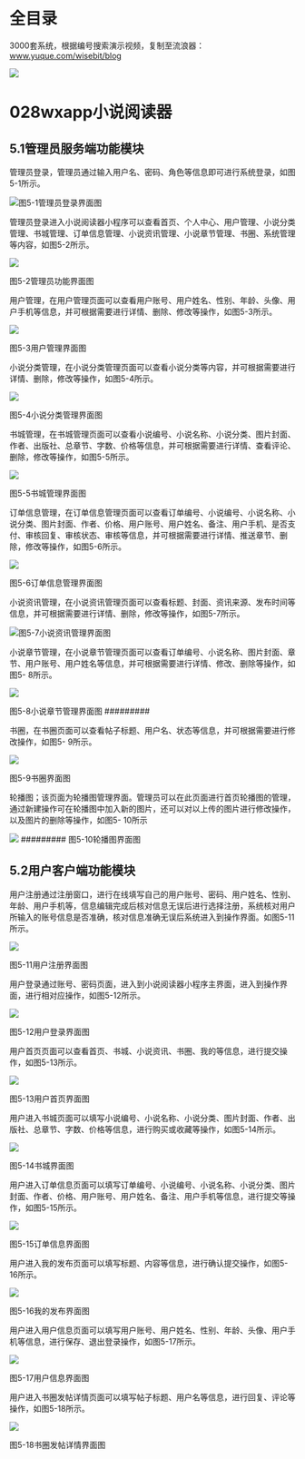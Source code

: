 # 全目录

3000套系统，根据编号搜索演示视频，复制至流浪器：www.yuque.com/wisebit/blog


![](https://bitwise.oss-cn-heyuan.aliyuncs.com/2024/11/06/qq_wechat.png)
# 028wxapp小说阅读器

## **5.1管理员服务端功能模块**

管理员登录，管理员通过输入用户名、密码、角色等信息即可进行系统登录，如图5-1所示。

![](/md/blog.011.png)图5-1管理员登录界面图

管理员登录进入小说阅读器小程序可以查看首页、个人中心、用户管理、小说分类管理、书城管理、订单信息管理、小说资讯管理、小说章节管理、书圈、系统管理等内容，如图5-2所示。

![](/md/blog.012.png)

图5-2管理员功能界面图

用户管理，在用户管理页面可以查看用户账号、用户姓名、性别、年龄、头像、用户手机等信息，并可根据需要进行详情、删除、修改等操作，如图5-3所示。

![](/md/blog.013.png)

图5-3用户管理界面图

小说分类管理，在小说分类管理页面可以查看小说分类等内容，并可根据需要进行详情、删除，修改等操作，如图5-4所示。

![](/md/blog.014.png)

图5-4小说分类管理界面图

书城管理，在书城管理页面可以查看小说编号、小说名称、小说分类、图片封面、作者、出版社、总章节、字数、价格等信息，并可根据需要进行详情、查看评论、删除，修改等操作，如图5-5所示。

![](/md/blog.015.png)

图5-5书城管理界面图





订单信息管理，在订单信息管理页面可以查看订单编号、小说编号、小说名称、小说分类、图片封面、作者、价格、用户账号、用户姓名、备注、用户手机、是否支付、审核回复、审核状态、审核等信息，并可根据需要进行详情、推送章节、删除，修改等操作，如图5-6所示。

![](/md/blog.016.png)

图5-6订单信息管理界面图


小说资讯管理，在小说资讯管理页面可以查看标题、封面、资讯来源、发布时间等信息，并可根据需要进行详情、删除，修改等操作，如图5-7所示。

![](/md/blog.017.png)图5-7小说资讯管理界面图

小说章节管理，在小说章节管理页面可以查看订单编号、小说名称、图片封面、章节、用户账号、用户姓名等信息，并可根据需要进行详情、修改、删除等操作，如图5- 8所示。

![](/md/blog.018.png)

图5-8小说章节管理界面图
#########

书圈，在书圈页面可以查看帖子标题、用户名、状态等信息，并可根据需要进行修改操作，如图5- 9所示。

![](/md/blog.019.png)

图5-9书圈界面图


轮播图；该页面为轮播图管理界面。管理员可以在此页面进行首页轮播图的管理，通过新建操作可在轮播图中加入新的图片，还可以对以上传的图片进行修改操作，以及图片的删除等操作，如图5- 10所示


![](/md/blog.020.png)
######### 图5-10轮播图界面图
##
##
##
##
##
##
## 5.2用户客户端功能模块
用户注册通过注册窗口，进行在线填写自己的用户账号、密码、用户姓名、性别、年龄、用户手机等，信息编辑完成后核对信息无误后进行选择注册，系统核对用户所输入的账号信息是否准确，核对信息准确无误后系统进入到操作界面。如图5-11所示。

![](/md/blog.021.png)

图5-11用户注册界面图

用户登录通过账号、密码页面，进入到小说阅读器小程序主界面，进入到操作界面，进行相对应操作，如图5-12所示。

![](/md/blog.022.png)

图5-12用户登录界面图

用户首页页面可以查看首页、书城、小说资讯、书圈、我的等信息，进行提交操作，如图5-13所示。

![](/md/blog.023.png)

图5-13用户首页界面图

用户进入书城页面可以填写小说编号、小说名称、小说分类、图片封面、作者、出版社、总章节、字数、价格等信息，进行购买或收藏等操作，如图5-14所示。

![](/md/blog.024.png)

图5-14书城界面图

用户进入订单信息页面可以填写订单编号、小说编号、小说名称、小说分类、图片封面、作者、价格、用户账号、用户姓名、备注、用户手机等信息，进行提交等操作，如图5-15所示。

![](/md/blog.025.png)

图5-15订单信息界面图



用户进入我的发布页面可以填写标题、内容等信息，进行确认提交操作，如图5-16所示。

![](/md/blog.026.png)

图5-16我的发布界面图

用户进入用户信息页面可以填写用户账号、用户姓名、性别、年龄、头像、用户手机等信息，进行保存、退出登录操作，如图5-17所示。

![](/md/blog.027.png)

图5-17用户信息界面图

用户进入书圈发帖详情页面可以填写帖子标题、用户名等信息，进行回复、评论等操作，如图5-18所示。

![](/md/blog.028.png)

图5-18书圈发帖详情界面图



